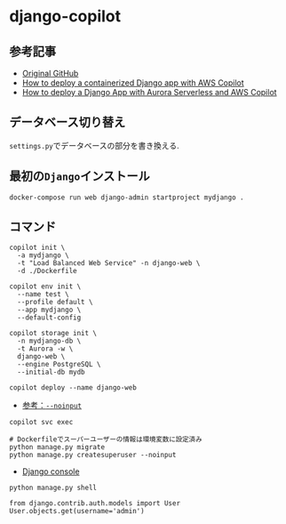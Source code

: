 # django-copilot
## 参考記事
- [Original GitHub](https://github.com/aburayyanjeffry/django-copilot.git)
- [How to deploy a containerized Django app with AWS Copilot](https://www.endpointdev.com/blog/2022/06/how-to-deploy-containerized-django-app-with-aws-copilot/)
- [How to deploy a Django App with Aurora Serverless and AWS Copilot](https://www.endpointdev.com/blog/2022/06/how-to-deploy-django-app-with-aurora-serverless-and-copilot/)
## データベース切り替え
`settings.py`でデータベースの部分を書き換える.
## 最初の`Django`インストール
```
docker-compose run web django-admin startproject mydjango .
```

## コマンド
```
copilot init \
  -a mydjango \
  -t "Load Balanced Web Service" -n django-web \
  -d ./Dockerfile
```

```
copilot env init \
  --name test \
  --profile default \
  --app mydjango \
  --default-config
```

```
copilot storage init \
  -n mydjango-db \
  -t Aurora -w \
  django-web \
  --engine PostgreSQL \
  --initial-db mydb
```

```
copilot deploy --name django-web
```

- [参考：`--noinput`](https://kamatimaru.hatenablog.com/entry/2021/02/28/030646)

```
copilot svc exec

# Dockerfileでスーパーユーザーの情報は環境変数に設定済み
python manage.py migrate
python manage.py createsuperuser --noinput
```

- [Django console](https://hodalog.com/how-to-use-django-shell/)

```
python manage.py shell

from django.contrib.auth.models import User
User.objects.get(username='admin')
```
